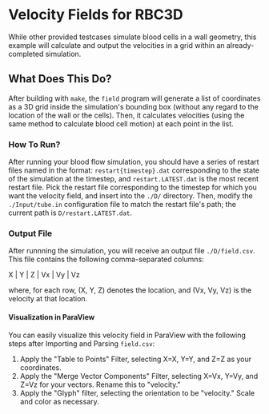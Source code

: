 # Velocity Fields for RBC3D

While other provided testcases simulate blood cells in a wall geometry, this example will calculate and output the velocities in a grid within an already-completed simulation.

## What Does This Do?

After building with `make`, the `field` program will generate a list of coordinates as a 3D grid inside the simulation's bounding box (without any regard to the location of the wall or the cells).
Then, it calculates velocities (using the same method to calculate blood cell motion) at each point in the list.

### How To Run?

After running your blood flow simulation, you should have a series of restart files named in the format: `restart{timestep}.dat` corresponding to the state of the simulation at the timestep, and `restart.LATEST.dat` is the most recent restart file.
Pick the restart file corresponding to the timestep for which you want the velocity field, and insert into the `./D/` directory.
Then, modify the `./Input/tube.in` configuration file to match the restart file's path; the current path is `D/restart.LATEST.dat`.


### Output File

After runnning the simulation, you will receive an output file `./D/field.csv`. This file contains the following comma-separated columns:

X | Y | Z | Vx | Vy | Vz

where, for each row, (X, Y, Z) denotes the location, and (Vx, Vy, Vz) is the velocity at that location.

#### Visualization in ParaView

You can easily visualize this velocity field in ParaView with the following steps after Importing and Parsing `field.csv`:
1. Apply the "Table to Points" Filter, selecting X=X, Y=Y, and Z=Z as your coordinates.
2. Apply the "Merge Vector Components" Filter, selecting X=Vx, Y=Vy, and Z=Vz for your vectors. Rename this to "velocity."
3. Apply the "Glyph" filter, selecting the orientation to be "velocity." Scale and color as necessary. 
